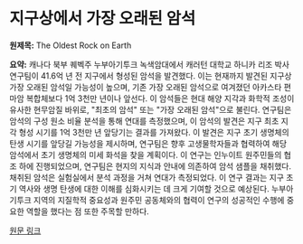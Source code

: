 # 지구상에서 가장 오래된 암석

**원제목:** The Oldest Rock on Earth

**요약:** 캐나다 북부 퀘벡주 누부아기투크 녹색암대에서 캐러턴 대학교 하니카 리조 박사 연구팀이 41.6억 년 전 지구에서 형성된 암석을 발견했다. 이는  현재까지 발견된 지구상 가장 오래된 암석일 가능성이 높으며, 기존 가장 오래된 암석으로 여겨졌던 아카스타 편마암 복합체보다 1억 3천만 년이나 앞선다.  이 암석들은 현대 해양 지각과 화학적 조성이 유사한 현무암질 바위로,  "최초의 암석" 또는 "가장 오래된 암석"으로 불린다.  연구팀은 암석의 구성 원소 비율 분석을 통해 연대를 측정했으며, 이 암석의 발견은 지구 최초 지각 형성 시기를 1억 3천만 년 앞당기는 결과를 가져왔다.  이 발견은 지구 초기 생명체의 탄생 시기를 앞당길 가능성을 제시하며, 연구팀은 향후 고생물학자들과 협력하여 해당 암석에서 초기 생명체의 미세 화석을 찾을 계획이다.  이 연구는 인누이트 원주민들의 협조 하에 진행되었으며,  연구팀은 현지의 지식과 안내에 의존하여 암석 샘플을 채취했다. 채취된 암석은 실험실에서 분석 과정을 거쳐 연대가 측정되었다. 이 연구 결과는 지구 초기 역사와 생명 탄생에 대한 이해를 심화시키는 데 크게 기여할 것으로 예상된다.  누부아기투크 지역의 지질학적 중요성과 원주민 공동체와의 협력이 연구의 성공적인 수행에 중요한 역할을 했다는 점 또한 주목할 만하다.

[원문 링크](https://nautil.us/the-oldest-rock-on-earth-1226290/)
